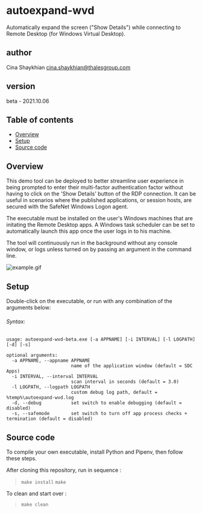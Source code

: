 # autoexpand-wvd
 Automatically expand the screen ("Show Details") while connecting to Remote Desktop (for Windows Virtual Desktop).

## author
 Cina Shaykhian <cina.shaykhian@thalesgroup.com>

## version
 beta - 2021.10.06

## Table of contents
* [Overview](#overview)
* [Setup](#setup)
* [Source code](#sourcecode)

## Overview
This demo tool can be deployed to better streamline user experience in being prompted to enter their multi-factor authentication factor without having to click on the 'Show Details' button of the RDP connection. It can be useful in scenarios where the published applications, or session hosts, are secured with the SafeNet Windows Logon agent.

The executable must be installed on the user's Windows machines that are initating the Remote Desktop apps. A Windows task scheduler can be set to automatically launch this app once the user logs in to his machine.

The tool will continuously run in the background without any console window, or logs unless turned on by passing an argument in the command line.

![example.gif](https://github.com/thalesdemo/autoexpand-wvd/blob/main/example.gif)

## Setup

Double-click on the executable, or run with any combination of the arguments below:

###### Syntax:

```
usage: autoexpand-wvd-beta.exe [-a APPNAME] [-i INTERVAL] [-l LOGPATH] [-d] [-s]

optional arguments:
  -a APPNAME, --appname APPNAME
                        name of the application window (default = SDC Apps)
  -i INTERVAL, --interval INTERVAL
                        scan interval in seconds (default = 3.0)
  -l LOGPATH, --logpath LOGPATH
                        custom debug log path, default = %temp%\autoexpand-wvd.log
  -d, --debug           set switch to enable debugging (default = disabled)
  -s, --safemode        set switch to turn off app process checks + termination (default = disabled)
```


## Source code
To compile your own executable, install Python and Pipenv, then follow these steps.

After cloning this repository, run in sequence :
> `make install`
> `make`

To clean and start over :
> `make clean`
